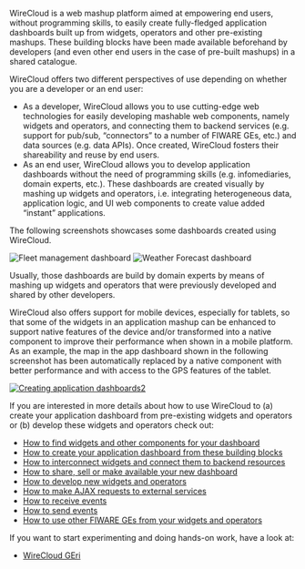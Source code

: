 WireCloud is a web mashup platform aimed at empowering end users,
without programming skills, to easily create fully-fledged application
dashboards built up from widgets, operators and other pre-existing
mashups. These building blocks have been made available beforehand by
developers (and even other end users in the case of pre-built mashups)
in a shared catalogue.

WireCloud offers two different perspectives of use depending on whether
you are a developer or an end user:

-   As a developer, WireCloud allows you to use cutting-edge web
    technologies for easily developing mashable web components, namely
    widgets and operators, and connecting them to backend services (e.g.
    support for pub/sub, “connectors” to a number of FIWARE GEs, etc.)
    and data sources (e.g. data APIs). Once created, WireCloud fosters
    their shareability and reuse by end users.
-   As an end user, WireCloud allows you to develop application
    dashboards without the need of programming skills (e.g.
    infomediaries, domain experts, etc.). These dashboards are created
    visually by mashing up widgets and operators, i.e. integrating
    heterogeneous data, application logic, and UI web components to
    create value added “instant” applications.

The following screenshots showcases some dashboards created using WireCloud.

<img src="../images/sample-dashboard1.png" srcset="../images/sample-dashboard1.png 2x" alt="Fleet management dashboard"/>
<img src="../images/sample-dashboard2.png" srcset="../images/sample-dashboard2.png 2x" alt="Weather Forecast dashboard"/>

Usually, those dashboards are build by domain experts by means of mashing up
widgets and operators that were previously developed and shared by other
developers.

WireCloud also offers support for mobile devices, especially for
tablets, so that some of the widgets in an application mashup can be
enhanced to support native features of the device and/or transformed
into a native component to improve their performance when shown in a
mobile platform. As an example, the map in the app dashboard shown in
the following screenshot has been automatically replaced by a native
component with better performance and with access to the GPS features of
the tablet.

[![Creating application
dashboards2](images/Creating-application-dashboards2.png)](images/Creating-application-dashboards2.png)

If you are interested in more details about how to use WireCloud to (a)
create your application dashboard from pre-existing widgets and
operators or (b) develop these widgets and operators check out:

-   [How to find widgets and other components for your
    dashboard](/creating-application-dashboards/how-to-find-widgets-and-other-components-for-your-dashboard/)
-   [How to create your application dashboard from these building
    blocks](/creating-application-dashboards/how-to-create-your-application-dashboard-from-these-building-blocks/)
-   [How to interconnect widgets and connect them to backend
    resources](/creating-application-dashboards/how-to-interconnect-widgets-and-connect-them-to-backend-resources/)
-   [How to share, sell or make available your new
    dashboard](/creating-application-dashboards/how-to-share-sell-or-make-available-your-new-dashboard/)
-   [How to develop new widgets and
    operators](/creating-application-dashboards/how-to-develop-new-widgets-and-operators/)
-   [How to make AJAX requests to external
    services](/creating-application-dashboards/how-to-make-ajax-requests-to-external-services/)
-   [How to receive
    events](/creating-application-dashboards/how-to-receive-events/)
-   [How to send
    events](/creating-application-dashboards/how-to-send-events/)
-   [How to use other FIWARE GEs from your widgets and
    operators](/creating-application-dashboards/how-to-use-other-fiware-ges-from-your-widgets-and-operators/)

If you want to start experimenting and doing hands-on work, have a look at:

- [WireCloud GEri](http://github.com/fiware/apps.wirecloud)

 

 
